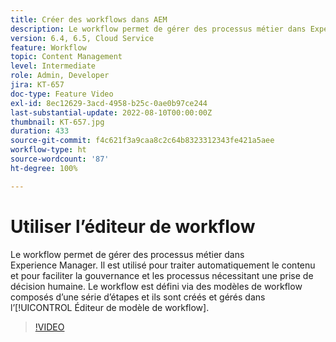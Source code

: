 ```yaml
---
title: Créer des workflows dans AEM
description: Le workflow permet de gérer des processus métier dans Experience Manager. Il est utilisé pour traiter automatiquement le contenu et pour faciliter la gouvernance et les processus nécessitant une prise de décision humaine.
version: 6.4, 6.5, Cloud Service
feature: Workflow
topic: Content Management
level: Intermediate
role: Admin, Developer
jira: KT-657
doc-type: Feature Video
exl-id: 8ec12629-3acd-4958-b25c-0ae0b97ce244
last-substantial-update: 2022-08-10T00:00:00Z
thumbnail: KT-657.jpg
duration: 433
source-git-commit: f4c621f3a9caa8c2c64b8323312343fe421a5aee
workflow-type: ht
source-wordcount: '87'
ht-degree: 100%

---
```


# Utiliser l’éditeur de workflow

Le workflow permet de gérer des processus métier dans Experience Manager. Il est utilisé pour traiter automatiquement le contenu et pour faciliter la gouvernance et les processus nécessitant une prise de décision humaine. Le workflow est défini via des modèles de workflow composés d’une série d’étapes et ils sont créés et gérés dans l’[!UICONTROL Éditeur de modèle de workflow].

>[!VIDEO](https://video.tv.adobe.com/v/22201?quality=12&learn=on)
